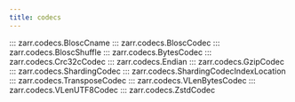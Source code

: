 ```yaml
---
title: codecs
---
```


::: zarr.codecs.BloscCname
::: zarr.codecs.BloscCodec
::: zarr.codecs.BloscShuffle
::: zarr.codecs.BytesCodec
::: zarr.codecs.Crc32cCodec
::: zarr.codecs.Endian
::: zarr.codecs.GzipCodec
::: zarr.codecs.ShardingCodec
::: zarr.codecs.ShardingCodecIndexLocation
::: zarr.codecs.TransposeCodec
::: zarr.codecs.VLenBytesCodec
::: zarr.codecs.VLenUTF8Codec
::: zarr.codecs.ZstdCodec

